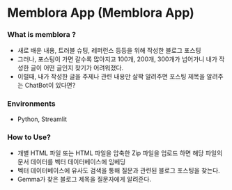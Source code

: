# Memblora App (Memblora App)

### What is memblora ?
- 새로 배운 내용, 트러블 슈팅, 레퍼런스 등등을 위해 작성한 블로그 포스팅
- 그러나, 포스팅이 가면 갈수록 많아지고 100개, 200개, 300개가 넘어가니 내가 작성한 글이 어떤 글인지 찾기가 어려워졌다.
- 이럴때, 내가 작성한 글을 주제나 관련 내용만 살짝 알려주면 포스팅 제목을 알려주는 ChatBot이 있다면?

### Environments
- Python, Streamlit

### How to Use?
- 개별 HTML 파일 또는 HTML 파일을 압축한 Zip 파일을 업로드 하면 해당 파일의 문서 데이터를 벡터 데이터베이스에 임베딩
- 벡터 데이터베이스에 유사도 검색을 통해 질문과 관련된 블로그 포스팅을 찾는다.
- Gemma가 찾은 블로그 제목을 질문자에게 알려준다.

